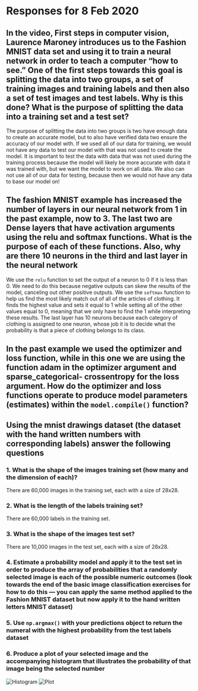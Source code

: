 # Responses for 8 Feb 2020

## In the video, First steps in computer vision, Laurence Maroney introduces us to the Fashion MNIST data set and using it to train a neural network in order to teach a computer “how to see.” One of the first steps towards this goal is splitting the data into two groups, a set of training images and training labels and then also a set of test images and test labels. Why is this done? What is the purpose of splitting the data into a training set and a test set?

The purpose of splitting the data into two groups is two have enough data to create an accurate model, but to also have verified data two ensure the accuracy of our model with. If we used all of our data for training, we would not have any data to test our model with that was not used to create the model. It is important to test the data with data that was not used during the training process because the model will likely be more accurate with data it was trained with, but we want the model to work on all data. We also can not use all of our data for testing, because then we would not have any data to base our model on!

## The fashion MNIST example has increased the number of layers in our neural network from 1 in the past example, now to 3. The last two are Dense layers that have activation arguments using the relu and softmax functions. What is the purpose of each of these functions. Also, why are there 10 neurons in the third and last layer in the neural network

We use the `relu` function to set the output of a neuron to 0 if it is less than 0. We need to do this because negative outputs can skew the results of the model, canceling out other positive outputs.
We use the `softmax` function to help us find the most likely match out of all of the articles of clothing. It finds the highest value and sets it equal to 1 while setting all of the other values equal to 0, meaning that we only have to find the 1 while interpreting these results.
The last layer has 10 neurons because each category of clothing is assigned to one neuron, whose job it is to decide what the probability is that a piece of clothing belongs to its class.

## In the past example we used the optimizer and loss function, while in this one we are using the function adam in the optimizer argument and sparse_categorical- crossentropy for the loss argument. How do the optimizer and loss functions operate to produce model parameters (estimates) within the `model.compile()` function?

## Using the mnist drawings dataset (the dataset with the hand written numbers with corresponding labels) answer the following questions

### 1. What is the shape of the images training set (how many and the dimension of each)?

There are 60,000 images in the training set, each with a size of 28x28.

### 2. What is the length of the labels training set?

There are 60,000 labels in the training set.

### 3. What is the shape of the images test set?

There are 10,000 images in the test set, each with a size of 28x28.

### 4. Estimate a probability model and apply it to the test set in order to produce the array of probabilities that a randomly selected image is each of the possible numeric outcomes (look towards the end of the basic image classification exercises for how to do this — you can apply the same method applied to the Fashion MNIST dataset but now apply it to the hand written letters MNIST dataset)

### 5. Use `np.argmax()` with your predictions object to return the numeral with the highest probability from the test labels dataset

### 6. Produce a plot of your selected image and the accompanying histogram that illustrates the probability of that image being the selected number

![Histogram](/pasolano/appml/main/data/feb8-hist.png)
![Plot](/pasolano/appml/main/data/feb8-plot.png)
